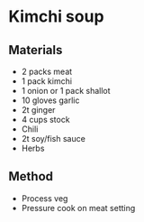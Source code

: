 # Kimchi soup
## Materials
* 2 packs meat
* 1 pack kimchi
* 1 onion or 1 pack shallot
* 10 gloves garlic
* 2t ginger
* 4 cups stock
* Chili
* 2t soy/fish sauce
* Herbs

## Method
* Process veg
* Pressure cook on meat setting
